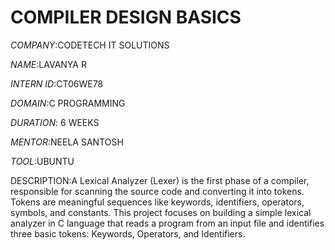 #  COMPILER DESIGN BASICS

*COMPANY*:CODETECH IT SOLUTIONS

*NAME*:LAVANYA R

*INTERN ID*:CT06WE78

*DOMAIN*:C PROGRAMMING

*DURATION*: 6 WEEKS

*MENTOR*:NEELA SANTOSH

*TOOL*:UBUNTU

DESCRIPTION:A Lexical Analyzer (Lexer) is the first phase of a compiler, responsible for scanning the source code and converting it into tokens. Tokens are meaningful sequences like keywords, identifiers, operators, symbols, and constants. This project focuses on building a simple lexical analyzer in C language that reads a program from an input file and identifies three basic tokens: Keywords, Operators, and Identifiers.
